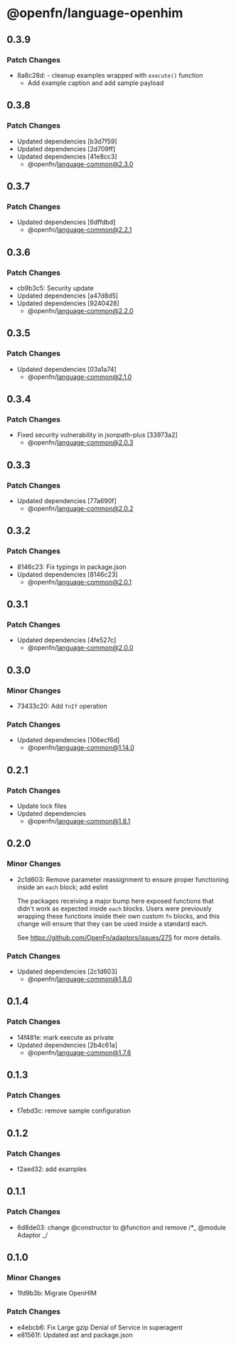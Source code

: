 # @openfn/language-openhim

## 0.3.9

### Patch Changes

- 8a8c28d: - cleanup examples wrapped with `execute()` function
  - Add example caption and add sample payload

## 0.3.8

### Patch Changes

- Updated dependencies [b3d7f59]
- Updated dependencies [2d709ff]
- Updated dependencies [41e8cc3]
  - @openfn/language-common@2.3.0

## 0.3.7

### Patch Changes

- Updated dependencies [6dffdbd]
  - @openfn/language-common@2.2.1

## 0.3.6

### Patch Changes

- cb9b3c5: Security update
- Updated dependencies [a47d8d5]
- Updated dependencies [9240428]
  - @openfn/language-common@2.2.0

## 0.3.5

### Patch Changes

- Updated dependencies [03a1a74]
  - @openfn/language-common@2.1.0

## 0.3.4

### Patch Changes

- Fixed security vulnerability in jsonpath-plus [33973a2]
  - @openfn/language-common@2.0.3

## 0.3.3

### Patch Changes

- Updated dependencies [77a690f]
  - @openfn/language-common@2.0.2

## 0.3.2

### Patch Changes

- 8146c23: Fix typings in package.json
- Updated dependencies [8146c23]
  - @openfn/language-common@2.0.1

## 0.3.1

### Patch Changes

- Updated dependencies [4fe527c]
  - @openfn/language-common@2.0.0

## 0.3.0

### Minor Changes

- 73433c20: Add `fnIf` operation

### Patch Changes

- Updated dependencies [106ecf6d]
  - @openfn/language-common@1.14.0

## 0.2.1

### Patch Changes

- Update lock files
- Updated dependencies
  - @openfn/language-common@1.8.1

## 0.2.0

### Minor Changes

- 2c1d603: Remove parameter reassignment to ensure proper functioning inside an
  `each` block; add eslint

  The packages receiving a major bump here exposed functions that didn't work as
  expected inside `each` blocks. Users were previously wrapping these functions
  inside their own custom `fn` blocks, and this change will ensure that they can
  be used inside a standard each.

  See https://github.com/OpenFn/adaptors/issues/275 for more details.

### Patch Changes

- Updated dependencies [2c1d603]
  - @openfn/language-common@1.8.0

## 0.1.4

### Patch Changes

- 14f481e: mark execute as private
- Updated dependencies [2b4c61a]
  - @openfn/language-common@1.7.6

## 0.1.3

### Patch Changes

- f7ebd3c: remove sample configuration

## 0.1.2

### Patch Changes

- f2aed32: add examples

## 0.1.1

### Patch Changes

- 6d8de03: change @constructor to @function and remove /\*_ @module Adaptor _/

## 0.1.0

### Minor Changes

- 1fd9b3b: Migrate OpenHIM

### Patch Changes

- e4ebcb6: Fix Large gzip Denial of Service in superagent
- e81561f: Updated ast and package.json
